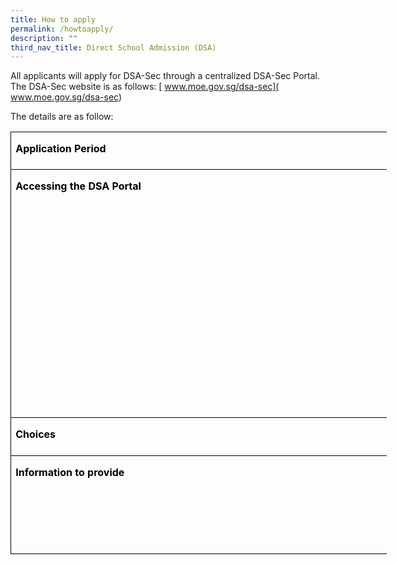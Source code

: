 ```yaml
---
title: How to apply
permalink: /howtoapply/
description: ""
third_nav_title: Direct School Admission (DSA)
---
```

All applicants will apply for DSA-Sec through a centralized DSA-Sec Portal. The DSA-Sec website is as follows: [ www.moe.gov.sg/dsa-sec]( www.moe.gov.sg/dsa-sec)

The details are as follow:

<table class="MsoNormalTable" border="0" cellspacing="0" cellpadding="0" width="602" style="width:451.45pt;border-collapse:collapse;mso-yfti-tbllook:1184;
 mso-padding-alt:0in 5.4pt 0in 5.4pt"><tbody><tr style="mso-yfti-irow:0;mso-yfti-firstrow:yes;height:44.7pt"><td width="91" nowrap="" valign="top" style="width:680.35pt;border:solid windowtext 1.0pt;
  mso-border-alt:solid windowtext .5pt;padding:0in 5.4pt 0in 5.4pt;height:44.7pt"><p class="MsoNormal" style="margin-bottom:0in;margin-bottom:.0001pt;line-height:
  normal"><b><span style="mso-ascii-font-family:Calibri;mso-fareast-font-family:
  &quot;Times New Roman&quot;;mso-hansi-font-family:Calibri;mso-bidi-font-family:Calibri;
  color:black;mso-ansi-language:EN-US;mso-bidi-language:TA">Application Period</span></b></p></td><td width="511" nowrap="" valign="top" style="width:383.1pt;border:solid windowtext 1.0pt;
  border-left:none;mso-border-top-alt:solid windowtext .5pt;mso-border-bottom-alt:
  solid windowtext .5pt;mso-border-right-alt:solid windowtext .5pt;padding:
  0in 5.4pt 0in 5.4pt;height:44.7pt"><p class="MsoNormal" style="margin-bottom:0in;margin-bottom:.0001pt;line-height:
  normal"><span style="mso-ascii-font-family:Calibri;mso-fareast-font-family:
  &quot;Times New Roman&quot;;mso-hansi-font-family:Calibri;mso-bidi-font-family:Calibri;
  color:black;mso-ansi-language:EN-US;mso-bidi-language:TA">4 May 2023, 11am – 31 May 2022, 3pm</span></p></td></tr><tr style="mso-yfti-irow:1;height:209.05pt"><td width="91" nowrap="" valign="top" style="width:68.35pt;border:solid windowtext 1.0pt;
  border-top:none;mso-border-left-alt:solid windowtext .5pt;mso-border-bottom-alt:
  solid windowtext .5pt;mso-border-right-alt:solid windowtext .5pt;padding:
  0in 5.4pt 0in 5.4pt;height:209.05pt"><p class="MsoNormal" style="margin-bottom:0in;margin-bottom:.0001pt;line-height:
  normal"><b><span style="mso-ascii-font-family:Calibri;mso-fareast-font-family:
  &quot;Times New Roman&quot;;mso-hansi-font-family:Calibri;mso-bidi-font-family:Calibri;
  color:black;mso-ansi-language:EN-US;mso-bidi-language:TA">Accessing the DSA Portal</span></b></p></td><td width="511" valign="top" style="width:383.1pt;border-top:none;border-left:
  none;border-bottom:solid windowtext 1.0pt;border-right:solid windowtext 1.0pt;
  mso-border-bottom-alt:solid windowtext .5pt;mso-border-right-alt:solid windowtext .5pt;
  padding:0in 5.4pt 0in 5.4pt;height:209.05pt"><p class="MsoNormal" style="margin-bottom:0in;margin-bottom:.0001pt;line-height:
  normal"><b><span style="mso-ascii-font-family:Calibri;mso-fareast-font-family:
  &quot;Times New Roman&quot;;mso-hansi-font-family:Calibri;mso-bidi-font-family:Calibri;
  color:black;mso-ansi-language:EN-US;mso-bidi-language:TA">Applicants from MOE mainstream primary schools:</span></b><span style="mso-ascii-font-family:
  Calibri;mso-fareast-font-family:&quot;Times New Roman&quot;;mso-hansi-font-family:Calibri;
  mso-bidi-font-family:Calibri;color:black;mso-ansi-language:EN-US;mso-bidi-language:
  TA"><br><br>• Parent may log in directly to DSA-Sec Portal<br><br>• Only one parent’s SingPass is needed to log in<br><br>• If parent/guardian is unable to apply online, please approach the child’s primary school for assistance.<br><br><br><br><b>Other applicants NOT studying in MOE mainstream primary schools:</b><br><br>• Please apply for a Registration Number (RGxxxxxxx) to access the DSA-Sec Portal<br><br>• Please refer to MOE website: <a href="https://go.gov.sg/nmsdsa-sec-application">https://go.gov.sg/nmsdsa-sec-application</a></span></p><br></td></tr><tr style="mso-yfti-irow:2;height:45.85pt"><td width="91" nowrap="" valign="top" style="width:68.35pt;border:solid windowtext 1.0pt;
  border-top:none;mso-border-left-alt:solid windowtext .5pt;mso-border-bottom-alt:
  solid windowtext .5pt;mso-border-right-alt:solid windowtext .5pt;padding:
  0in 5.4pt 0in 5.4pt;height:45.85pt"><p class="MsoNormal" style="margin-bottom:0in;margin-bottom:.0001pt;line-height:
  normal"><b><span style="mso-ascii-font-family:Calibri;mso-fareast-font-family:
  &quot;Times New Roman&quot;;mso-hansi-font-family:Calibri;mso-bidi-font-family:Calibri;
  color:black;mso-ansi-language:EN-US;mso-bidi-language:TA">Choices</span></b></p></td><td width="511" nowrap="" valign="top" style="width:383.1pt;border-top:none;
  border-left:none;border-bottom:solid windowtext 1.0pt;border-right:solid windowtext 1.0pt;
  mso-border-bottom-alt:solid windowtext .5pt;mso-border-right-alt:solid windowtext .5pt;
  padding:0in 1pt 0in 5.4pt;height:45.85pt"><p class="MsoNormal" style="margin-bottom:0in;margin-bottom:.0001pt;line-height:
  normal"><span style="mso-ascii-font-family:Calibri;mso-fareast-font-family:
  &quot;Times New Roman&quot;;mso-hansi-font-family:Calibri;mso-bidi-font-family:Calibri;
  color:black;mso-ansi-language:EN-US;mso-bidi-language:TA">• Students can indicate up to three choices (maximum of two choices for <br>the same school under two different talent areas)</span></p></td></tr><tr style="mso-yfti-irow:3;mso-yfti-lastrow:yes;height:104.2pt"><td width="91" nowrap="" valign="top" style="width:68.35pt;border:solid windowtext 1.0pt;
  border-top:none;mso-border-left-alt:solid windowtext .5pt;mso-border-bottom-alt:
  solid windowtext .5pt;mso-border-right-alt:solid windowtext .5pt;padding:
  0in 5.4pt 0in 5.4pt;height:104.2pt"><p class="MsoNormal" style="margin-bottom:0in;margin-bottom:.0001pt;line-height:
  normal"><b><span style="mso-ascii-font-family:Calibri;mso-fareast-font-family:
  &quot;Times New Roman&quot;;mso-hansi-font-family:Calibri;mso-bidi-font-family:Calibri;
  color:black;mso-ansi-language:EN-US;mso-bidi-language:TA">Information to provide</span></b></p></td><td width="511" valign="top" style="width:383.1pt;border-top:none;border-left:
  none;border-bottom:solid windowtext 1.0pt;border-right:solid windowtext 1.0pt;
  mso-border-bottom-alt:solid windowtext .5pt;mso-border-right-alt:solid windowtext .5pt;
  padding:0in 5.4pt 0in 5.4pt;height:104.2pt"><p class="MsoNormal" style="margin-bottom:0in;margin-bottom:.0001pt;line-height:
  normal"><span style="mso-ascii-font-family:Calibri;mso-fareast-font-family:
  &quot;Times New Roman&quot;;mso-hansi-font-family:Calibri;mso-bidi-font-family:Calibri;
  color:black;mso-ansi-language:EN-US;mso-bidi-language:TA">• Valid email address and local mobile number<br><br>• Applicants studying in mainstream primary schools will have their primary school information shared directly with DSA-Sec schools that they apply to<br><span style="mso-spacerun:yes">&nbsp;</span><br>• Optional to indicate non-school-based activities and achievements</span></p></td></tr></tbody></table>